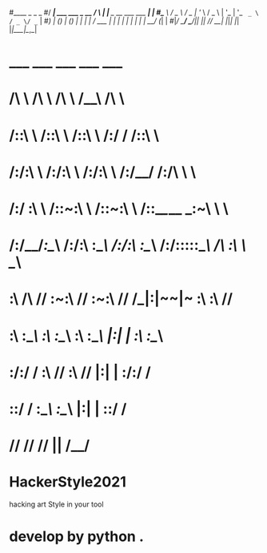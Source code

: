 #____                         _    _                        _ 
#/ ___|  ___   ___  _ __      / \  | |__  _ __ ___   ___  __| |
#\___ \ / _ \ / _ \| '_ \    / _ \ | '_ \| '_ ` _ \ / _ \/ _` |
#___) | (_) | (_) | | | |  / ___ \| | | | | | | | |  __/ (_| |
#|____/ \___/ \___/|_| |_| /_/   \_\_| |_|_| |_| |_|\___|\__,_|
#
#
#     ___           ___           ___           ___           ___     
#     /\  \         /\  \         /\  \         /\__\         /\  \
#   /::\  \       /::\  \       /::\  \       /:/  /        /::\  \
#  /:/\:\  \     /:/\:\  \     /:/\:\  \     /:/__/        /:/\ \  \
#  /:/  \:\  \   /::\~\:\  \   /::\~\:\  \   /::\__\____   _\:\~\ \  \
# /:/__/_\:\__\ /:/\:\ \:\__\ /:/\:\ \:\__\ /:/\:::::\__\ /\ \:\ \ \__\
# \:\  /\ \/__/ \:\~\:\ \/__/ \:\~\:\ \/__/ \/_|:|~~|~    \:\ \:\ \/__/
# \:\ \:\__\    \:\ \:\__\    \:\ \:\__\      |:|  |      \:\ \:\__\
#   \:\/:/  /     \:\ \/__/     \:\ \/__/      |:|  |       \:\/:/  /
#   \::/  /       \:\__\        \:\__\        |:|  |        \::/  /
#     \/__/         \/__/         \/__/         \|__|         \/__/






# HackerStyle2021
hacking art Style in your tool  

# develop by python .

